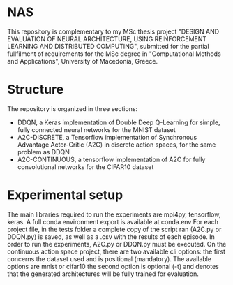 # NAS
This repository is complementary to my MSc thesis project "DESIGN AND EVALUATION OF NEURAL ARCHITECTURE, USING REINFORCEMENT LEARNING AND DISTRIBUTED COMPUTING", submitted for the partial fullfilment of requirements for the MSc degree in "Computational Methods and Applications", University of Macedonia, Greece.
# Structure
The repository is organized in three sections:
- DDQN, a Keras implementation of Double Deep Q-Learning for simple, fully connected neural networks for the MNIST dataset
- A2C-DISCRETE, a Tensorflow implementation of Synchronous Advantage Actor-Critic (A2C) in discrete action spaces, for the same problem as DDQN
- A2C-CONTINUOUS, a tensorflow implementation of A2C for fully convolutional networks for the CIFAR10 dataset
# Experimental setup
The main libraries required to run the experiments are mpi4py, tensorflow, keras. A full conda environment export is available at conda.env
For each project file, in the tests folder a complete copy of the script ran (A2C.py or DDQN.py) is saved, as well as a .csv with the results of each episode.
In order to run the experiments, A2C.py or DDQN.py must be executed. On the continuous action space project, there are two available cli options: the first concerns the dataset used and is positional (mandatory). The available options are mnist or cifar10 the second option is optional (-t) and denotes that the generated architectures will be fully trained for evaluation.
